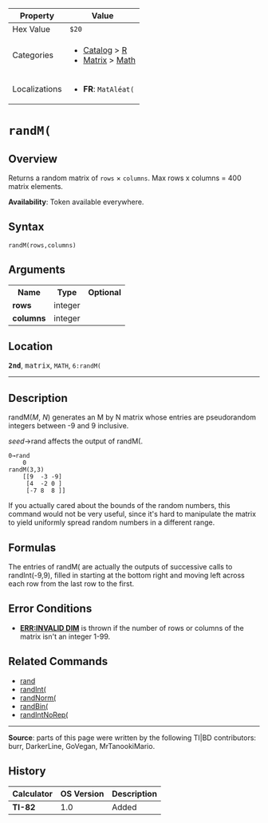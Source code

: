 | Property      | Value |
|---------------|-------|
| Hex Value     | `$20`|
| Categories    | <ul><li>[Catalog](<../categories/Catalog.md>) > [R](<../categories/Catalog.md#R>)</li><li>[Matrix](<../categories/Matrix.md>) > [Math](<../categories/Matrix.md#Math>)</li></ul> |
| Localizations | <ul><li><b>FR</b>: `MatAléat(`</li></ul> |

# `randM(`

## Overview
Returns a random matrix of `rows` × `columns`.
Max rows x columns = 400 matrix elements.


<b>Availability</b>: Token available everywhere.

## Syntax
`randM(rows,columns)`

## Arguments
<table>
<tr><th>Name</th><th>Type</th><th>Optional</th></tr>

<tr><td><b>rows</b></td><td>integer</td><td></td></tr>

<tr><td><b>columns</b></td><td>integer</td><td></td></tr>

</table>

## Location
<tt><kbd><b>2nd</b></kbd></tt>, <kbd>matrix</kbd>, `MATH`, `6:randM(`
<hr>

## Description

randM(_M_, _N_) generates an M by N matrix whose entries are pseudorandom integers between -9 and 9 inclusive.

_seed_→rand affects the output of randM(.

```ti-basic
0→rand
    0
randM(3,3)
    [[9  -3 -9]
     [4  -2 0 ]
     [-7 8  8 ]]
```

If you actually cared about the bounds of the random numbers, this command would not be very useful, since it's hard to manipulate the matrix to yield uniformly spread random numbers in a different range.

## Formulas

The entries of randM( are actually the outputs of successive calls to randInt(-9,9), filled in starting at the bottom right and moving left across each row from the last row to the first.

## Error Conditions

*   **[ERR:INVALID DIM](errors#invaliddim)** is thrown if the number of rows or columns of the matrix isn't an integer 1-99.

## Related Commands

*   [rand](rand.md)
*   [randInt(](randInt\(.md)
*   [randNorm(](randNorm\(.md)
*   [randBin(](randBin\(.md)
*   [randIntNoRep(](randIntNoRep\(.md)

* * *

**Source**: parts of this page were written by the following TI|BD contributors: burr, DarkerLine, GoVegan, MrTanookiMario.

## History
| Calculator | OS Version | Description |
|------------|------------|-------------|
| <b>TI-82</b> | 1.0 | Added |



